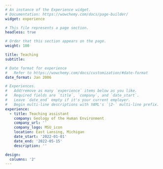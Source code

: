 ```yaml
---
# An instance of the Experience widget.
# Documentation: https://wowchemy.com/docs/page-builder/
widget: experience

# This file represents a page section.
headless: true

# Order that this section appears on the page.
weight: 100

title: Teaching
subtitle:

# Date format for experience
#   Refer to https://wowchemy.com/docs/customization/#date-format
date_format: Jan 2006

# Experiences.
#   Add/remove as many `experience` items below as you like.
#   Required fields are `title`, `company`, and `date_start`.
#   Leave `date_end` empty if it's your current employer.
#   Begin multi-line descriptions with YAML's `|2-` multi-line prefix.
experience:
  - title: Teaching assistant 
    company: Geology of the Human Environment 
    company_url: ''
    company_logo: MSU_icon
    location: East Lansing, Michigan
    date_start: '2022-01-01'
    date_end: '2022-05-15'
    description: ''

design:
  columns: '2'
---
```

